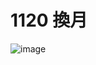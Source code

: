 # 1120 換月
![image](https://github.com/user-attachments/assets/499c7190-313c-4c56-9641-ad308a591a81)
